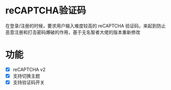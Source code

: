 # reCAPTCHA验证码
在登录/注册的时候，要求用户输入难度较高的 reCAPTCHA 验证码，来起到防止恶意注册和打击密码爆破的作用，基于无名智者大佬的版本重新修改
# 功能
- [x] reCAPTCHA v2
- [x] 支持切换主题
- [x] 支持验证码开关
